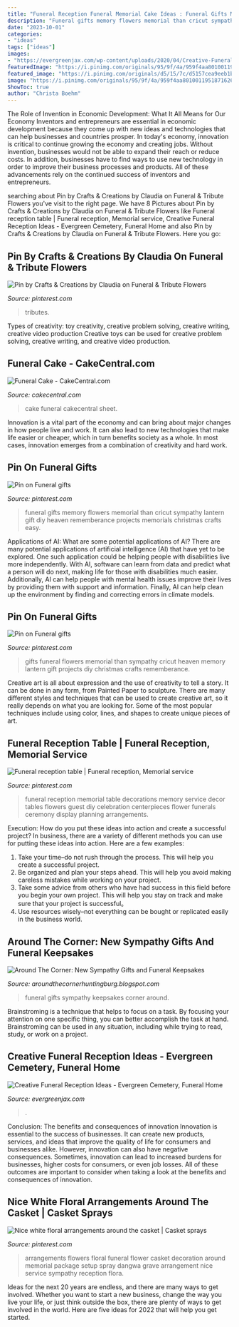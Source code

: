 ```yaml
---
title: "Funeral Reception Funeral Memorial Cake Ideas : Funeral Gifts Memory Flowers Memorial Than Cricut Sympathy Lantern Gift Diy Heaven Rememberance Projects Memorials Christmas Crafts Easy"
description: "Funeral gifts memory flowers memorial than cricut sympathy lantern gift diy heaven rememberance projects memorials christmas crafts easy"
date: "2023-10-01"
categories:
- "ideas"
tags: ["ideas"]
images:
- "https://evergreenjax.com/wp-content/uploads/2020/04/Creative-Funeral-Reception-Ideas-1150x647.jpg"
featuredImage: "https://i.pinimg.com/originals/95/9f/4a/959f4aa80100119518716264f15f35a7.jpg"
featured_image: "https://i.pinimg.com/originals/d5/15/7c/d5157cea9eeb1bbcb94e3408dbb0f332.jpg"
image: "https://i.pinimg.com/originals/95/9f/4a/959f4aa80100119518716264f15f35a7.jpg"
ShowToc: true
author: "Christa Boehm"
---
```



The Role of Invention in Economic Development: What It All Means for Our Economy
Inventors and entrepreneurs are essential in economic development because they come up with new ideas and technologies that can help businesses and countries prosper. In today's economy, innovation is critical to continue growing the economy and creating jobs. Without invention, businesses would not be able to expand their reach or reduce costs. In addition, businesses have to find ways to use new technology in order to improve their business processes and products. All of these advancements rely on the continued success of inventors and entrepreneurs.

	

		
searching about Pin by Crafts &amp; Creations by Claudia on Funeral &amp; Tribute Flowers you've visit to the right page. We have 8 Pictures about Pin by Crafts &amp; Creations by Claudia on Funeral &amp; Tribute Flowers like Funeral reception table | Funeral reception, Memorial service, Creative Funeral Reception Ideas - Evergreen Cemetery, Funeral Home and also Pin by Crafts &amp; Creations by Claudia on Funeral &amp; Tribute Flowers. Here you go:
		
    
## Pin By Crafts &amp; Creations By Claudia On Funeral &amp; Tribute Flowers

<img loading=lazy src="https://i.pinimg.com/originals/95/9f/4a/959f4aa80100119518716264f15f35a7.jpg" onerror="this.onerror=null;this.src='https://tse1.mm.bing.net/th?id=OIP.HkCKt-3sKp8nYiCXeQHuIwHaFj&amp;pid=15.1';" alt="Pin by Crafts &amp; Creations by Claudia on Funeral &amp; Tribute Flowers">

_Source: pinterest.com_

>tributes. 

	

Types of creativity: toy creativity, creative problem solving, creative writing, creative video production
Creative toys can be used for creative problem solving, creative writing, and creative video production.

    
## Funeral Cake - CakeCentral.com

<img loading=lazy src="https://cdn001.cakecentral.com/gallery/2015/03/900_750385xpUn_funeral-cake.jpg" onerror="this.onerror=null;this.src='https://tse3.mm.bing.net/th?id=OIP.LCrmOi9Hi_3PnYr8flvMhQHaFj&amp;pid=15.1';" alt="Funeral Cake - CakeCentral.com">

_Source: cakecentral.com_

>cake funeral cakecentral sheet. 

	

Innovation is a vital part of the economy and can bring about major changes in how people live and work. It can also lead to new technologies that make life easier or cheaper, which in turn benefits society as a whole. In most cases, innovation emerges from a combination of creativity and hard work.

    
## Pin On Funeral Gifts

<img loading=lazy src="https://i.pinimg.com/originals/16/2d/f4/162df4807bb06b648b5161d56aeff7bd.jpg" onerror="this.onerror=null;this.src='https://tse2.mm.bing.net/th?id=OIP.SAOqqkHEPxdP9atiEQinwAHaJ4&amp;pid=15.1';" alt="Pin on Funeral gifts">

_Source: pinterest.com_

>funeral gifts memory flowers memorial than cricut sympathy lantern gift diy heaven rememberance projects memorials christmas crafts easy. 

	

Applications of AI: What are some potential applications of AI?
There are many potential applications of artificial intelligence (AI) that have yet to be explored. One such application could be helping people with disabilities live more independently. With AI, software can learn from data and predict what a person will do next, making life for those with disabilities much easier. Additionally, AI can help people with mental health issues improve their lives by providing them with support and information. Finally, AI can help clean up the environment by finding and correcting errors in climate models.

    
## Pin On Funeral Gifts

<img loading=lazy src="https://i.pinimg.com/736x/16/2d/f4/162df4807bb06b648b5161d56aeff7bd--funeral-gifts-funeral-ideas.jpg" onerror="this.onerror=null;this.src='https://tse1.mm.bing.net/th?id=OIP.MSe1RKXLFlpUJyykhhw8GQHaJ4&amp;pid=15.1';" alt="Pin on Funeral gifts">

_Source: pinterest.com_

>gifts funeral flowers memorial than sympathy cricut heaven memory lantern gift projects diy christmas crafts rememberance. 

	

Creative art is all about expression and the use of creativity to tell a story. It can be done in any form, from Painted Paper to sculpture. There are many different styles and techniques that can be used to create creative art, so it really depends on what you are looking for. Some of the most popular techniques include using color, lines, and shapes to create unique pieces of art.

    
## Funeral Reception Table | Funeral Reception, Memorial Service

<img loading=lazy src="https://i.pinimg.com/736x/87/01/cd/8701cd867b1070c265cdc66d3c02708e--funeral-reception-reception-table.jpg" onerror="this.onerror=null;this.src='https://tse2.mm.bing.net/th?id=OIP.TUXxSGROK_K9oNpPEkU_XgHaJ3&amp;pid=15.1';" alt="Funeral reception table | Funeral reception, Memorial service">

_Source: pinterest.com_

>funeral reception memorial table decorations memory service decor tables flowers guest diy celebration centerpieces flower funerals ceremony display planning arrangements. 

	

Execution: How do you put these ideas into action and create a successful project?
In business, there are a variety of different methods you can use for putting these ideas into action. Here are a few examples:
1. Take your time–do not rush through the process. This will help you create a successful project.
2. Be organized and plan your steps ahead. This will help you avoid making careless mistakes while working on your project.
3. Take some advice from others who have had success in this field before you begin your own project. This will help you stay on track and make sure that your project is successful。
4. Use resources wisely–not everything can be bought or replicated easily in the business world.

    
## Around The Corner: New Sympathy Gifts And Funeral Keepsakes

<img loading=lazy src="http://4.bp.blogspot.com/-eIltfxn_rlE/T6frKTFmPWI/AAAAAAAAHew/NgtVm8VGtQ8/s1600/DSC_0019.JPG" onerror="this.onerror=null;this.src='https://tse1.mm.bing.net/th?id=OIP.FRlb4vl_uR103OjIoGDNQwHaE9&amp;pid=15.1';" alt="Around The Corner: New Sympathy Gifts and Funeral Keepsakes">

_Source: aroundthecornerhuntingburg.blogspot.com_

>funeral gifts sympathy keepsakes corner around. 

	

Brainstroming is a technique that helps to focus on a task. By focusing your attention on one specific thing, you can better accomplish the task at hand. Brainstroming can be used in any situation, including while trying to read, study, or work on a project.

    
## Creative Funeral Reception Ideas - Evergreen Cemetery, Funeral Home

<img loading=lazy src="https://evergreenjax.com/wp-content/uploads/2020/04/Creative-Funeral-Reception-Ideas-1150x647.jpg" onerror="this.onerror=null;this.src='https://tse3.mm.bing.net/th?id=OIP.c8xwZj-Y5YEeKjgyoIggCAHaEK&amp;pid=15.1';" alt="Creative Funeral Reception Ideas - Evergreen Cemetery, Funeral Home">

_Source: evergreenjax.com_

>. 

	

Conclusion: The benefits and consequences of innovation
Innovation is essential to the success of businesses. It can create new products, services, and ideas that improve the quality of life for consumers and businesses alike. However, innovation can also have negative consequences. Sometimes, innovation can lead to increased burdens for businesses, higher costs for consumers, or even job losses. All of these outcomes are important to consider when taking a look at the benefits and consequences of innovation.

    
## Nice White Floral Arrangements Around The Casket | Casket Sprays

<img loading=lazy src="https://i.pinimg.com/originals/d5/15/7c/d5157cea9eeb1bbcb94e3408dbb0f332.jpg" onerror="this.onerror=null;this.src='https://tse2.mm.bing.net/th?id=OIP.yls0pUNwTjdEjkZs4dh6JwHaFZ&amp;pid=15.1';" alt="Nice white floral arrangements around the casket | Casket sprays">

_Source: pinterest.com_

>arrangements flowers floral funeral flower casket decoration around memorial package setup spray dangwa grave arrangement nice service sympathy reception flora. 

	

Ideas for the next 20 years are endless, and there are many ways to get involved. Whether you want to start a new business, change the way you live your life, or just think outside the box, there are plenty of ways to get involved in the world. Here are five ideas for 2022 that will help you get started.

